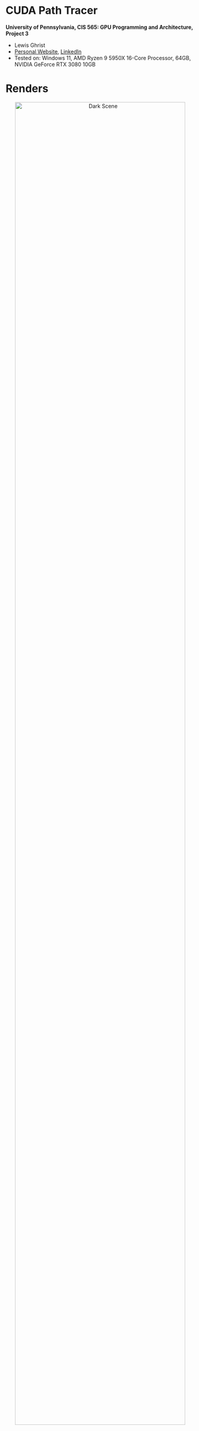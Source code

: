 CUDA Path Tracer
================

**University of Pennsylvania, CIS 565: GPU Programming and Architecture, Project 3**

* Lewis Ghrist
* [Personal Website](https://siwel-cg.github.io/siwel.cg_websiteV1/index.html#home), [LinkedIn](https://www.linkedin.com/in/lewis-ghrist-4b1b3728b/)
* Tested on: Windows 11, AMD Ryzen 9 5950X 16-Core Processor, 64GB, NVIDIA GeForce RTX 3080 10GB

# Renders
<p align="center">
  <img src= "IMAGES/blackhole_mirrors.2025-10-08_03-18-09z.2523samp.png" alt="Dark Scene" width="95%"/>
</p>
<p align="center">
  <img src= "IMAGES/blackhole_mirrors.2025-10-08_03-24-26z.3236samp.png" alt="Bright Scene" width="95%"/>
</p>
<p align="center">
  <img src= "IMAGES/singleBH_V1.2025-10-05_17-56-29z.437samp.png" alt="Hand" width="85%"/>
</p>
<p align="center">
  <img src= "IMAGES/singleBH_V1.2025-10-04_03-03-55z.950samp.png" alt="Clean pink ring and lensing" width="85%"/>
</p>

# Overview

First, a quick introduction to **Path tracing**. Path tracing is a physically-based rendering technique that simulates light transport by tracing rays backward from the camera into the scene. Each ray bounces off surfaces, accumulating color and lighting information until it either hits a light source or is terminated. By averaging many randomly sampled paths per pixel, the algorithm converges to a photorealistic image with accurate global illumination, soft shadows, and complex light interactions.

### GPU Implementation

This path tracer uses a **wavefront architecture** optimized for GPU parallelism. Instead of assigning each thread a complete path (which would cause divergence as paths terminate at different times), each thread processes a single path segment-one bounce at a time. This allows for other optimizations such as stream compaction and material sorting, which I will explain later on. The general process of path tracing is:

1. Rays are cast from the camera with initial energy (throughput) of 1.0
2. All active rays are evaluated in parallel for their current bounce
3. Upon intersection, the ray's throughput is multiplied by the surface's BSDF response
4. Surviving rays continue to the next bounce iteration

This approach maintains high GPU occupancy by keeping threads synchronized at each bounce level, avoiding the warp divergence that would occur if different threads were at different depths in their paths.
For a deeper dive into path tracing, see [PBRT](https://www.pbr-book.org/3ed-2018/Light_Transport_I_Surface_Reflection/Path_Tracing) or [Ray Tracing in One Weekend](https://raytracing.github.io/).

---

In this project, various visual and performace improving features were implemented including:
### Core Rendering
- **Physically-Based Materials**: Diffuse and mirror BSDFs with stochastic roughness-based blending
- **Stochastic Anti-Aliasing**: Randomized subpixel sampling for smooth edges
- **Environment Mapping**: HDR skybox lighting with spherical coordinate sampling

### Advanced Effects
- **Black Hole Gravitational Lensing**: Physically accurate light bending with procedural accretion disk (see below)
- **Depth of Field**: Thin lens camera model with configurable focal distance and aperture size
- **Bloom Post-Processing**: Perceptual luminance-based glow for bright light sources

### Performance Optimizations
- **BVH Acceleration**: Custom bounding volume hierarchy for fast ray-mesh intersection
- **Stream Compaction**: Automatic culling of terminated ray paths to maintain GPU efficiency
- **Material Sorting**: Coherent BSDF evaluation through dynamic ray reordering

### Pipeline
- **Custom OBJ Loader**: Direct obj mesh import supporting positions and normals

# Featurs
## Black Hole Gravitational Lensing

Path tracing typically assumes light travels in perfectly straight lines-and for the most part, that's accurate. Even phenomena like refraction that *seem* to warp light are really just straight-line segments through different media. Black holes, however, are a dramatic exception. Their immense mass distorts spacetime itself, bending the paths of light rays in ways that can't be modeled with simple geometry.

This seemed like the perfect challenge for a path tracer.

### The Approach

The concept is straightforward: when a ray intersects the black hole's influence sphere, instead of tracing straight ahead, we simulate the ray's trajectory as it curves under gravitational acceleration toward the center-much like simulating a particle under Newtonian gravity (because fundamentally, that's what's happening to the photon).

During each integration step:
- If the ray passes within a minimum radius (the event horizon), it's absorbed-we zero out the path's energy, leaving the pixel black
- If it exceeds a maximum radius, it's escaped the gravitational field-we resume standard straight-line ray marching until the next scene intersection

Simple, right?

### The Physics

The challenge: *how strong is the gravitational pull?* I'm not a physicist, and general relativity is... complicated. Fortunately, much smarter people have done the heavy lifting. The implementation is based on [this excellent article](https://rantonels.github.io/starless/) by rantonels, which derives a surprisingly elegant formula for the acceleration experienced by light near a Schwarzschild (non-rotating, uncharged) black hole.

With this acceleration equation in hand, I implemented an RK4 integrator for numerical stability and efficiency. The result: light rays that genuinely curve through spacetime around our black hole sphere.
<p align="center">
  <a href="IMAGES/LightWarpSolo_V1.png">
    <img src="IMAGES/LightWarpSolo_V1.png" alt="Black hole gravitational lensing" width="600" />
  </a>
</p>

### Accretion Disk
As you can see from the renders above, there is a bit more to a black hole than just light bending. Real black holes (at least the ones we can see) have this disk of glowing gass and debris spiraling around and into it. This glowing disk is what makes the gravitational lensing visible: light from the back of the disk bends over and around the black hole, creating the iconic "halo" effect. Simulating actual clouds of volumes would be another level of complexity I neither had the time nor the need to do. Instead, we can get a somewhat convincing result by faking this disk with a noise. If our stepped ray passes through the accretion disk plane, we can use that position to sample a noise and shade the ray accordingly.

<p align="center">
  <a href="IMAGES/BlackHoleSolo_V1.png">
    <img src="IMAGES/BlackHoleSolo_V1.png" alt="Black hole gravitational lensing" width="600" />
  </a>
</p>

### Implementation
So how does this all fit into our path tracer setup? As mentioned, I reuse the sphere intersection setup I had and treat the black hole as a material with a few key parameters: an RGB color channel, emittance, inner radius (event horizon), and outer radius (influence boundary). When a ray hits an object with this material, instead of performing standard BSDF evaluation, we hand it off to a specialized `blackHoleRay()` function that handles the curved spacetime integration.

Starting from the intersection point, we initialize the ray's position relative to the black hole center and march it forward using RK4 integration. At each step, we update both position and velocity based on the gravitational acceleration formula from the Schwarzschild metric:

$$\mathbf{a} = \frac{-3Mh^2}{|\mathbf{r}|^5} \mathbf{r} \cdot w$$

Where $M$ is the black hole mass, $h^2$ is the squared angular momentum (impact parameter), and $w$ is a windowing function that smoothly attenuates the force near the boundaries. The time step adapts based on the local curvature-smaller steps near the event horizon, larger steps farther out.

**Termination Conditions:**

During integration, we check for three outcomes:

1. **Event Horizon Capture**: Rays that get too close to the center zero out throughput and terminate.
2. **Accretion Disk Intersection**: Rays that cross the equatorial plane within disk bounds sample the noise function for emission (see below).
3. **Escape**: Rays that exit the outer radius moving outward return to normal path tracing.

**Accretion Disk Sampling:**

After each step our ray inside the gravitation field takes, I check if it passes our accretion disk's plane. If so, I find where between the current position and the last position it crosses this plane. Using that 2D coordinate, I sample a simple perlin noise function and then swirl the result based on the radius from the center very similarly to the technique I used in this past black hole project: [black hole shader work](https://siwel-cg.github.io/siwel.cg_websiteV1/projects/BlackHole.html). This gives the spiralling look without having to incorperate any actual motion into the black hole math. This noise is combined with a fall off of the radius to get a final value which I use to stochastically determine if a ray should stop and apply the emmited color to the path or continue going, passing through the accretion disk. This stochastic approach means some rays pass through the disk while others are absorbed, naturally creating the wispy, turbulent appearance of the accretion material. Although slightly ineficient, since to get a smooth, converged opacity you need to trace many rays, with this wavefront setup, this was the only way I could think of to do any sort of partial alpha effect. 

The best part about doing an accretion disk procedurally is that it is really easy to control the final visual output of the black hole. By varying some paramters in the noise functions, I can get different swirl intensities and densities of the disk. The nice thing about this approach is its modularity. From the path tracer's perspective, hitting a black hole is just another material evaluation, it updates the ray state and returns. Rays that escape continue bouncing through the scene normally, allowing the black hole to seamlessly composite with standard geometry and materials.

**A Quick Note On Efficency**

I will have more details and FPS analysis later on, but it should be intuitive that marching along a path is significantly slower than a simple mirror or diffuse bouce computation. This means that the treads for paths going through the black hole take longer than the threads who don't. At each wavefront iteration we need to sync up all the threads which means those quicker threads will have to wait. One optimization that helps with this is sorting by material type and making them contiguous in meory (this is part of the reason why I implemented this black holes as a material). I didn't really implement any other GPU specific optimizations for this, but one could be doing stream compaction for substep of our walk, similar to what we do for the actuall path segments. Even though, particularly for open scenes, the light distortion basically was real time, in close scenes where many paths bounce in and out of the black hole multiple times, it can have a significant performance impact. Most of my scenes and testing involved just 1 or 2 black holes, but if you have a scene with many, the same problem could occure. Using RK4 and updating time steps certainly does help with efficency, but future work could be done to take advantage of the parallel architecture even more for better results. 

# Visual Improvements
Besides this flashy black hole shader, I implemented a few other featurs which help to enhanse the effect of the black hole or overall just allows for more interesting visuals. The first being Bloom.

### Bloom
Bloom is a post process effect which adds an artificial glow to parts of the image which pass a certain birightness threshold. We naturally get this effect due to light bouncing around in our eye, but in a simulated world without an actual participating media for the light rays to travel to, this effect doesn't happen. But we can fake it in post. After the full image calculation has be run and we average the light values for all the rays of an iteration, we then do pass on each pixel and determine if it passes this light threshold, keeping only the ones that pass. From there, to get the glow effect, we blur this light filter using a Gaussian blur. In my implementation I used a 21x21 kernel, but the strength of the blur can be adjusted as needed. This blurred pass is then added back to our original image, giving it an angelic glowing effect. Particularly for the black hole, this makes quite the difference:

<p align="center">
  <img src="IMAGES/singleBH_V1.2025-10-04_03-01-39z.593samp.png" alt="No Bloom" width="45%" />
  <img src="IMAGES/singleBH_V1.2025-10-04_03-03-55z.950samp.png" alt="Bloom" width="45%" />
</p>

### Environment Mapping

To light scenes with realistic outdoor lighting, as well as test my black hole distortin, I implemented HDR environment map support. An environment map is essentially an image wrapped around the scene at infinite distance, providing both illumination and background imagery. When a ray fails to intersect any geometry in the scene, rather than returning black, we sample the environment map based on the ray's direction. The ray direction (a 3D vector) is converted to spherical coordinates theta (azimuthal angle) and phi (polar angle) which map to UV coordinates on the environment texture:

$$u = \frac{1}{2} + \frac{\arctan2(d_z, d_x)}{2\pi}, \quad v = \frac{1}{2} - \frac{\arcsin(d_y)}{\pi}$$

Where $\mathbf{d}$ is the normalized ray direction. This spherical mapping allows a 2D image to represent all possible incoming light directions.

The environment map integrates naturally into the path tracing pipeline: it's simply another potential light source. Rays accumulate color from environment lighting just like they would from any emissive surface, and the map's contribution is weighted by the path's current throughput.

<p align="center">
  <img src="IMAGES/compaction_test.2025-09-23_14-55-01z.5000samp.png" alt="No Environment Map" width="45%" />
  <img src="IMAGES/compaction_test.2025-09-26_14-23-01z.3240samp.png" alt="Environment Map" width="45%" />
</p>

### Thin Lense Depth Of Field

Real cameras have finite apertures, creating a depth of field effect where objects at the focal distance appear sharp while objects closer or farther away become progressively blurred. I implemented this using a thin lens camera model. Unlike a pinhole camera where every ray passes through a single point (keeping everything in perfect focus), a thin lens has an aperture with non-zero radius. Rays originating from different points on the lens converge at the focal plane but diverge elsewhere, creating blur.

<p align="center">
  <a href="IMAGES/Thin_Lens.png">
    <img src="IMAGES/Thin_Lens.png" alt="Thin Lense" width="600" />
  </a>
</p>

The implementation samples random points on the circular lens aperture using concentric disk sampling, then adjusts each ray's direction so it passes through the same point on the focal plane that the original ray (from the lens center) would have hit. Over many frames, rays from different lens positions average together points at the focal distance receive consistent samples and appear sharp, while points at other depths receive divergent samples, creating blur proportional to their distance from the focal plane. The effect is controlled by two parameters: lens radius (aperture size, where larger means stronger blur) and focal distance (which depth appears sharp).

<p align="center">
  <img src="IMAGES/dof_comparison.2025-10-08_00-13-16z.5000samp.png" alt="Focus on foreground" width="45%" />
  <img src="IMAGES/dof_comparison.2025-10-08_00-10-07z.5000samp.png" alt="Focus on middle ground" width="45%" />
</p>

### Stochastic Anti-Aliasing

Similarly to how we scattered ray origins across the lens aperture to achieve depth of field, we can apply the same stochastic sampling principle to eliminate aliasing. Instead of casting rays through the exact center of each pixel, we jitter the ray origin randomly within the pixel's area. Without this, rendered images suffer from jagged edges where object boundaries don't align perfectly with pixel centers causing a "staircase" like artifact. Each frame uses a different random offset within the pixel, so over many iterations the samples average across the entire pixel area. Edges that partially cover a pixel receive proportionally mixed colors, naturally producing the correct blended color. This approach requires no special edge detection or additional samples per frame, unlike what you would need for a rasterize. The anti-aliasing emerges automatically from the same Monte Carlo integration that drives the path tracing itself.


# Performance Improvements

Path tracing is computationally expensive, and even with the parallel power of a GPU, without good thread utilization, performence can still be slow. Several optimizations were crucial to achieving interactive frame rates. The first and most important one was a Bounding Volume Heiarchy (BVH) which allowed for OBJ mesh loading.

### BVH and OBJs
The goal of BVH is to reducce the number of intersection tests you need to do for a ray. In a niave path tracer implementation, for each ray, you check every single object in your scene to see if the ray hits that object. For anything more complicated than a few simple pieces of geometry, this takes forever. In order to do any type of custom mesh loading, BVH or some other type of acceleration structure was crucial. 

A BVH solves the intersection scaling problem by organizing geometry into a tree of nested bounding boxes. The key insight is that if a ray doesn't hit a bounding box, it can't possibly hit any of the geometry inside that box, allowing us to skip entire branches of the tree and taking our intersection test time from $O(N)$ to $O(log(N))$. First, the hierarchy is built recursively on the CPU. For agiven node, we compute the overall bounding box of that node, the partition each internal piece of geometry based on its centroid and the midpoint of the longest axis of our bounding box. This creates two sets of geometry, one on the "left" of the midpoint and one on the "right". These then go on to become their own nodes and so on until we reach a minimum size limit and we get a leaf node.

Before we build this BVH tree, we first need to load in our OBJ triangle meshes into our geometry array. For simplicity, I used the [tinyobjloader](https://github.com/tinyobjloader/tinyobjloader/tree/release) library which automatically handles reading in an OBJ and converting it into triangle positions and normals with the correct indices. With these triangles I precompute the centroid positions, and finally store the actual geometry into the goemetry array. After which, we build our BVH tree.

This tree is then sent to the GPU via a linearized tree structure rather than pointer-based nodes. Nodes are stored in a flat array with children accessed via index offsets and geometry stored as start and end indices in our Geometry array. This provides better cache coherence on the GPU, where pointer chasing is expensive. During rendering, ray-BVH intersection uses a stack-based traversal. Starting at the root, we test the ray against the node's AABB. If it misses, we pop back up the tree. If it hits and the node is internal, we push both children onto the stack. If it hits a leaf node, we test against all triangles in that leaf. The closest intersection found across all tested triangles is returned. This allows rays to skip vast portions of the scene transforming render times for complext models from minutes per frame to interactive rates.

<p align="center">
  <img src="IMAGES/bvh_stress_test.2025-10-08_01-15-18z.1560samp.png" alt="Simple BVH scene" width="45%" />
  <img src="IMAGES/bvh_stress_test.2025-10-08_01-25-28z.580samp.png" alt="OBJ BVH scene" width="45%" />
</p>

### Stream Compaction
As I have mentioned a few times now, one area for optimization is in culling "dead" rays so that we don't use threads to calculate nothing. For this, we can use stream compaction. Stream compaction is a parallel way of doing a linear search through an array and removing unwanted elements while shifting all the other elements downwards so they are continuous in the array. We can take advantage of this algorithm to efficiently remove these useless path segments each bounce. For this, I use `thrust::partition` to separate paths into two groups: those still alive (`remainingBounces > 0`) and those that have finished. The partition operation is stable and efficient, rearranging the path array in-place so all active paths are packed at the front. We then update the path count to reflect only the active paths, and subsequent bounces operate on this smaller buffer. For a closed scene with only a few lights, this will have a minimum effect. However, the real advantage comes when you have a very open scene. Since many of the rays will go of into empty space and terminate just after the first bounce, at each iteration, many of our rays will beocme usless. By dynamically culling them, we can drastically reduce the amount of wasted kernel calls resulting in much faster renders. 

### Material Sorting
The last bit of optimization we can do, is sorting the path segments based on the materials they hit. What we want is for each warp to execute the same instructions coherently. When paths hit different material types and evaluate different BSDFs, they diverge and some threads execute, for example, diffuse shading code while others execute specular reflections, This warp divergence forces the GPU to serialize execution, dramatically reducing throughput. Particularly, as I mentioned, for my black hole ray stepping material. Material sorting addresses this by reordering paths before shading so that rays hitting the same material type are grouped together. I use `thrust::sort_by_key` with the material ID as the key and the path segment as the value. After sorting, all paths evaluating diffuse materials execute consecutively, followed by all specular paths, then black hole paths, and so on. Threads within each warp now execute the same BSDF code path, eliminating divergence and improving memory access coherence since similar materials often have similar memory layouts.

# Performance Analysis
### Stream Compaction
As mentioned, stream compaction can significantly impact render performance particularly on very open scenes. As such, I compared the average frame rate over on both open and closed scenes with minimal objects in them and with a bounce limit of 24. The data shows this improvement with the stream compaction having a marginal increase in FPS for the close scene, and a much larger increase for the open scene. 

<p align="center">
  <img src="IMAGES/StreamCompactGraph_V1.png" alt="Stream Compaction 1" width="600" />
</p>

### BVH 
BVH is what made object loading possible. Even though for small scenes, the overhead of constructing the tree is not worth it, as I found for my implementation, for anything over about 200 objects, is not even viable. For the larger models, the render would instantly crash on the first iteration of bounces. Again, across various scenes with differing numbers of objects, I took the average FPS over a 30 second window. The scenes were partially open, so stream compaction had some effect, however the majority of the "heavy lifting" was done by the BVH.

<p align="center">
  <img src="IMAGES/BVH Graph.png" alt="Stream Compaction 1" width="600" />
</p>

### Black Holes
Since a black hole thread takes much longer than a regular thread, I also tested scenes with multiple black holes. For simplicity, I had just black holes in a completely open scene so that random bounces from diffuse surfaces wouldn't alter any results. Although, as expected, the results get worse the more black holes there are, I was plesently supprised. Even with 128 black holes I was still getting around 44 fps, which not too bad. 

<p align="center">
  <img src="IMAGES/BH Graph.png" alt="Blooper 1" width="600" />
</p>

Here is what it looked like with 128 black holes:

<p align="center">
  <img src="IMAGES/onetwentyeightBH.2025-10-08_03-39-12z.4079samp.png" alt="Blooper 1" width="600" />
</p>

### Material Sorting
Although in some cases, sorting the segments based on terial would help reduce warp divergence and speed up render times, I found that my scenes never had enough materials to make this worth while. In fact, across all my scenes, there was a consistent drop in performance when I did sort the paths. My focus for this path tracer wasn't a vast amount of nice PBR materials with many different effects so although I implemented it as a future optimization for when I do increase the number of material types, for now, I found its more harmful than helpful. 

--- 

# Conclusion
Overall I was very happy with how this project turned out. The light bending and black holes, in my opinion, look really nice and render pretty quickly. As for some of the other implemented features, there is always room for improvement. First off, some things are kind of buggy and there are a few messy parts of the code I want to go back and clean up. Additionally I would like to add support for more types of materials including Transmisive materials, Sub Surface Scattering, and maybe volumes. Some better UI and parameters would also be really helpful for loading models, scenes, and environment maps. As a final send off, here are some more random renders I took through out the process of working on this project.

<p align="center">
  <img src="IMAGES/space_scene_bh.2025-10-03_03-30-06z.221samp.png" alt="S" width="45%" />
  <img src="IMAGES/space_scene_bh.2025-10-03_03-31-17z.407samp.png" alt="O" width="45%" />
</p>

<p align="center">
  <img src="IMAGES/blackhole_bvh_test.2025-10-05_02-25-49z.537samp.png" alt="U" width="45%" />
  <img src="IMAGES/blackhole_bvh_test.2025-10-05_02-39-31z.775samp.png" alt="Y" width="45%" />
</p>

<p align="center">
  <img src="IMAGES/singleBH_V1.2025-10-03_01-06-49z.476samp.png" alt="Q" width="45%" />
  <img src="IMAGES/singleBH_V1.2025-10-03_01-32-37z.524samp.png" alt="W" width="45%" />
</p>

<p align="center">
  <img src="IMAGES/singleBH_V1.2025-10-05_16-53-14z.97samp.png" alt="OBJ BVH scene" width="85%" />
</p>

<p align="center">
  <img src="IMAGES/cornell.2025-09-24_00-09-51z.247samp.png" alt="OBJ BVH scene" width="85%" />
</p>

### Bloopers
These are just some wild renderes I got while trying to implement some of these features.
<p align="center">
  <img src="IMAGES/cornell.2025-10-03_20-11-58z.634samp.png" alt="Blooper 1" width="600" />
</p>

<p align="center">
  <img src="IMAGES/cornell.2025-10-03_20-22-33z.363samp.png" alt="Blooper 2" width="600" />
</p>

<p align="center">
  <img src="IMAGES/cornell.2025-10-04_00-38-55z.35samp.png" alt="BLOOMper 3" width="600" />
</p>

<p align="center">
  <img src="IMAGES/singleBH_V1.2025-10-03_01-23-23z.164samp.png" alt="BLOOMper 3" width="600" />
</p>

# References
- https://henrikdahlberg.github.io/2016/08/23/stream-compaction.html
- https://nvidia.github.io/cccl/thrust/api/group__stream__compaction_1gaf01d45b30fecba794afae065d625f94f.html
- https://jacco.ompf2.com/2022/04/13/how-to-build-a-bvh-part-1-basics/
- http://spiro.fisica.unipd.it/~antonell/schwarzschild/
- https://rantonels.github.io/starless/
- https://web.mit.edu/10.001/Web/Course_Notes/Differential_Equations_Notes/node5.html
- https://blog.seanholloway.com/2022/03/13/visualizing-black-holes-with-general-relativistic-ray-tracing/
- https://learnopengl.com/Advanced-Lighting/Bloom
- https://github.com/tinyobjloader/tinyobjloader/tree/release
- https://free3d.com/3d-model/hand-v3--902450.html
- https://www.spacespheremaps.com/hdr-spheremaps/
- https://pbr-book.org/3ed-2018/Camera_Models/Realistic_Cameras